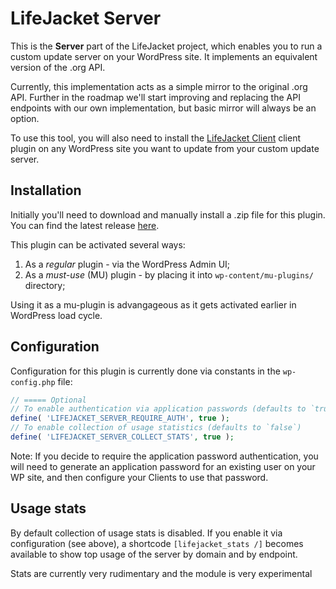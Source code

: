 # LifeJacket Server

This is the **Server** part of the LifeJacket project, which enables you to run a custom update server on your WordPress site. It implements an equivalent version of the .org API.

Currently, this implementation acts as a simple mirror to the original .org API. Further in the roadmap we'll start improving and replacing the API endpoints with our own implementation, but basic mirror will always be an option.

To use this tool, you will also need to install the [LifeJacket Client](https://github.com/life-jacket/lifejacket-client) client plugin on any WordPress site you want to update from your custom update server.

## Installation

Initially you'll need to download and manually install a .zip file for this plugin. You can find the latest release [here](https://github.com/life-jacket/lifejacket-server/releases).

This plugin can be activated several ways:

1. As a *regular* plugin - via the WordPress Admin UI;
2. As a *must-use* (MU) plugin - by placing it into `wp-content/mu-plugins/` directory;

Using it as a mu-plugin is advangageous as it gets activated earlier in WordPress load cycle.

## Configuration

Configuration for this plugin is currently done via constants in the `wp-config.php` file:

```php
// ===== Optional
// To enable authentication via application passwords (defaults to `true`)
define( 'LIFEJACKET_SERVER_REQUIRE_AUTH', true );
// To enable collection of usage statistics (defaults to `false`)
define( 'LIFEJACKET_SERVER_COLLECT_STATS', true );
```

Note: If you decide to require the application password authentication, you will need to generate an application password for an existing user on your WP site, and then configure your Clients to use that password.

## Usage stats

By default collection of usage stats is disabled. If you enable it via configuration (see above), a shortcode `[lifejacket_stats /]` becomes available to show top usage of the server by domain and by endpoint.

Stats are currently very rudimentary and the module is very experimental